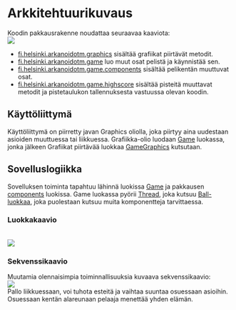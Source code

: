 # Arkkitehtuurikuvaus

Koodin pakkausrakenne noudattaa seuraavaa kaaviota:
<br>
<img src="https://raw.githubusercontent.com/wood101/otm-harjoitustyo/master/dokumentaatio/kuvat/pakkauskaavio.png">
<br>
- [fi.helsinki.arkanoidotm.graphics](https://github.com/wood101/otm-harjoitustyo/tree/master/ArkanoidOTM/src/main/java/fi/helsinki/arkanoidotm/graphics) sisältää grafiikat piirtävät metodit.
- [fi.helsinki.arkanoidotm.game](https://github.com/wood101/otm-harjoitustyo/tree/master/ArkanoidOTM/src/main/java/fi/helsinki/arkanoidotm/game) luo muut osat pelistä ja käynnistää sen.
- [fi.helsinki.arkanoidotm.game.components](https://github.com/wood101/otm-harjoitustyo/tree/master/ArkanoidOTM/src/main/java/fi/helsinki/arkanoidotm/game/components) sisältää pelikentän muuttuvat osat.
- [fi.helsinki.arkanoidotm.game.highscore](https://github.com/wood101/otm-harjoitustyo/tree/master/ArkanoidOTM/src/main/java/fi/helsinki/arkanoidotm/game/highscore) sisältää pisteitä muuttavat metodit ja pistetaulukon tallennuksesta vastuussa olevan koodin.       

## Käyttöliittymä

Käyttöliittymä on piirretty javan Graphics oliolla, joka piirtyy aina uudestaan asioiden muuttuessa tai liikkuessa. Grafiikka-olio luodaan [Game](https://github.com/wood101/otm-harjoitustyo/blob/master/ArkanoidOTM/src/main/java/fi/helsinki/arkanoidotm/game/Game.java) luokassa, jonka jälkeen Grafiikat piirtävää luokkaa [GameGraphics](https://github.com/wood101/otm-harjoitustyo/blob/master/ArkanoidOTM/src/main/java/fi/helsinki/arkanoidotm/graphics/GameGraphics.java) kutsutaan.

## Sovelluslogiikka

Sovelluksen toiminta tapahtuu lähinnä luokissa [Game](https://github.com/wood101/otm-harjoitustyo/blob/master/ArkanoidOTM/src/main/java/fi/helsinki/arkanoidotm/game/Game.java) ja pakkausen [components](https://github.com/wood101/otm-harjoitustyo/tree/master/ArkanoidOTM/src/main/java/fi/helsinki/arkanoidotm/game/components) luokissa. Game luokassa pyörii [Thread](https://docs.oracle.com/javase/7/docs/api/java/lang/Thread.html), joka kutsuu [Ball-luokkaa](https://github.com/wood101/otm-harjoitustyo/blob/master/ArkanoidOTM/src/main/java/fi/helsinki/arkanoidotm/game/components/Ball.java), joka puolestaan kutsuu muita komponentteja tarvittaessa.

### Luokkakaavio
<br>
<img src="https://raw.githubusercontent.com/wood101/otm-harjoitustyo/master/dokumentaatio/kuvat/luokkakaavio.png">

### Sekvenssikaavio
Muutamia olennaisimpia toiminnallisuuksia kuvaava sekvenssikaavio:
<br>
<img src="https://raw.githubusercontent.com/wood101/otm-harjoitustyo/master/dokumentaatio/kuvat/sekvenssikaavio.png">
<br>
Pallo liikkuessaan, voi tuhota esteitä ja vaihtaa suuntaa osuessaan asioihin. Osuessaan kentän alareunaan pelaaja menettää yhden elämän.
